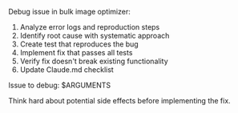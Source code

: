 Debug issue in bulk image optimizer:
1. Analyze error logs and reproduction steps
2. Identify root cause with systematic approach
3. Create test that reproduces the bug
4. Implement fix that passes all tests
5. Verify fix doesn't break existing functionality
6. Update Claude.md checklist

Issue to debug: $ARGUMENTS

Think hard about potential side effects before implementing the fix.